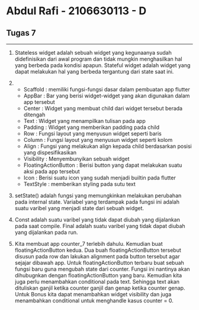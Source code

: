 # Abdul Rafi - 2106630113 - D
## Tugas 7
---
1. Stateless widget adalah sebuah widget yang kegunaanya sudah didefinisikan dari awal program dan tidak mungkin menghasilkan hal yang berbeda pada kondisi apapun. Stateful widget adalah widget yang dapat melakukan hal yang berbeda tergantung dari state saat ini.

2. * Scaffold : memiliki fungsi-fungsi dasar dalam pembuatan app flutter
   * AppBar : Bar yang berisi widget-widget yang akan digunakan dalam app tersebut
   * Center : Widget yang membuat child dari widget tersebut berada ditengah
   * Text : Widget yang menampilkan tulisan pada app
   * Padding : Widget yang memberikan padding pada child
   * Row : Fungsi layout yang menyusun widget seperti baris
   * Column : Fungsi layout yang menyusun widget seperti kolom
   * Align : Fungsi yang melakukan align kepada child berdasarkan posisi yang dispesifikasikan
   * Visibility : Menyembunyikan sebuah widget
   * FloatingActionButton : Berisi button yang dapat melakukan suatu aksi pada app tersebut
   * Icon : Berisi suatu icon yang sudah menjadi builtin pada flutter
   * TextStyle : memberikan styling pada sutu text

3. setState() adalah fungsi yang memungkinkan melakukan perubahan pada internal state. Variabel yang terdampak pada fungsi ini adalah suatu varibel yang menjadi state dari sebuah widget.

4. Const adalah suatu varibel yang tidak dapat diubah yang dijalankan pada saat compile. Final adalah suatu varibel yang tidak dapat diubah yang dijalankan pada run.

5. Kita membuat app counter_7 terlebih dahulu. Kemudian buat floatingActionButton kedua. Dua buah floatingActionButton tersebut disusun pada row dan lakukan alignment pada button tersebut agar sejajar dibawah app. Untuk floatingActionButton terbaru buat sebuah fungsi baru guna mengubah state dari counter. Fungsi ini nantinya akan dihubugnkan dengan floatingActionButton yang baru. Kemudian kita juga perlu menambahkan conditional pada text. Sehingga text akan dituliskan ganjil ketika counter ganjil dan genap ketika counter genap. Untuk Bonus kita dapat menambahkan widget visibility dan juga menambahkan conditional untuk menghandle kasus counter = 0.
